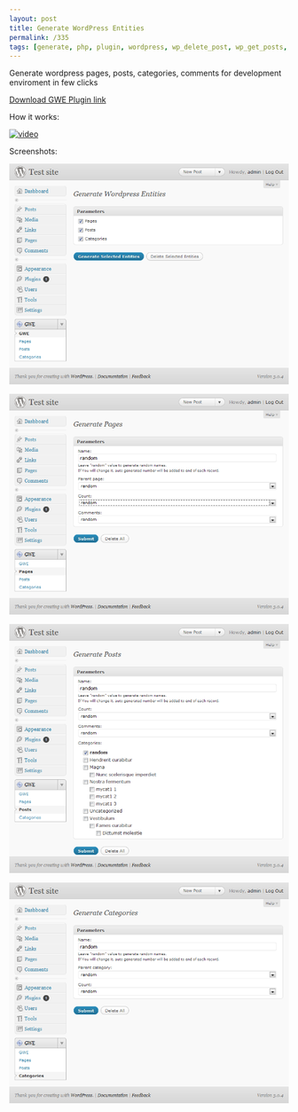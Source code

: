 ```yaml
---
layout: post
title: Generate WordPress Entities
permalink: /335
tags: [generate, php, plugin, wordpress, wp_delete_post, wp_get_posts, wp_insert_post, wp_insert_category, wp_insert_comment]
---
```


Generate wordpress pages, posts, categories, comments for development enviroment in few clicks

[Download GWE Plugin link](http://downloads.wordpress.org/plugin/generate-wordpress-entities.zip)

How it works:

[![video](http://img.youtube.com/vi/6pMOfc28Pc0/0.jpg)](http://www.youtube.com/watch?v=6pMOfc28Pc0)

Screenshots:

![screenshot](/images/wp/gwe_screenshot1.png)

![screenshot](/images/wp/gwe_screenshot2.png)

![screenshot](/images/wp/gwe_screenshot3.png)

![screehshot](/images/wp/gwe_screenshot4.png)
